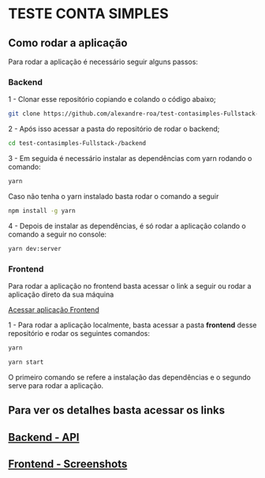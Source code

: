 # TESTE CONTA SIMPLES

## Como rodar a aplicação

Para rodar a aplicação é necessário seguir alguns passos:

### Backend

1 - Clonar esse repositório copiando e colando o código abaixo;

```sh
git clone https://github.com/alexandre-roa/test-contasimples-Fullstack-.git
```

2 - Após isso acessar a pasta do repositório de rodar o backend;

```sh
cd test-contasimples-Fullstack-/backend
```

3 - Em seguida é necessário instalar as dependências com yarn rodando o comando:

```sh
yarn
```
Caso não tenha o yarn instalado basta rodar o comando a seguir
```sh
npm install -g yarn
```

4 - Depois de instalar as dependências, é só rodar a aplicação colando o comando a seguir no console:

```sh
yarn dev:server
```

### Frontend

Para rodar a aplicação no frontend basta acessar o link a seguir ou rodar a aplicação direto da sua máquina

[Acessar aplicação Frontend](https://github.com/alexandre-roa/GoBarber-web)

1 - Para rodar a aplicação localmente, basta acessar a pasta <strong>frontend</strong> desse repositório e rodar os seguintes comandos:

```sh
yarn
```

```sh
yarn start
```
O primeiro comando se refere a instalação das dependências e o segundo serve para rodar a aplicação.

## Para ver os detalhes basta acessar os links

## [Backend - API](https://github.com/alexandre-roa/test-contasimples-Fullstack-/tree/master/backend)

## [Frontend - Screenshots](https://github.com/alexandre-roa/test-contasimples-Fullstack-/tree/master/frontend)